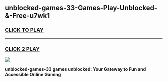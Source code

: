 
## unblocked-games-33-Games-Play-Unblocked-&-Free-u7wk1
<h3>
<a href="https://premium76.site?title=unblocked-games-33&ref=24A">CLICK TO PLAY</a></h3>
<hr>

<h3>
<a href="https://premium76.site?title=unblocked-games-33&ref=24A">CLICK 2 PLAY</a>
  
</h3>

<a href="https://premium76.site?title=unblocked-games-33&ref=24A"><img src="https://clearcache.store/games.png"></a>


**unblocked-games-33 games unblocked: Your Gateway to Fun and Accessible Online Gaming**
